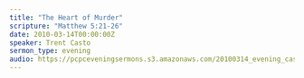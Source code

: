 ```yaml
---
title: "The Heart of Murder"
scripture: "Matthew 5:21-26"
date: 2010-03-14T00:00:00Z
speaker: Trent Casto
sermon_type: evening
audio: https://pcpceveningsermons.s3.amazonaws.com/20100314_evening_casto.mp3 
---
```



